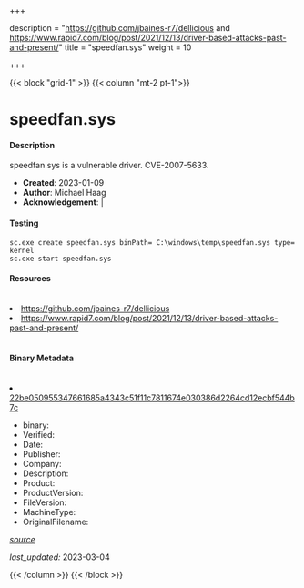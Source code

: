 +++

description = "https://github.com/jbaines-r7/dellicious and https://www.rapid7.com/blog/post/2021/12/13/driver-based-attacks-past-and-present/"
title = "speedfan.sys"
weight = 10

+++


{{< block "grid-1" >}}
{{< column "mt-2 pt-1">}}


# speedfan.sys

#### Description


speedfan.sys is a vulnerable driver. CVE-2007-5633.


- **Created**: 2023-01-09
- **Author**: Michael Haag
- **Acknowledgement**:  | [](https://twitter.com/)

#### Testing

```
sc.exe create speedfan.sys binPath= C:\windows\temp\speedfan.sys type= kernel
sc.exe start speedfan.sys
```

#### Resources
<br>


<li><a href=" https://github.com/jbaines-r7/dellicious"> https://github.com/jbaines-r7/dellicious</a></li>

<li><a href=" https://www.rapid7.com/blog/post/2021/12/13/driver-based-attacks-past-and-present/"> https://www.rapid7.com/blog/post/2021/12/13/driver-based-attacks-past-and-present/</a></li>


<br>


#### Binary Metadata
<br>



<li><a href="https://www.virustotal.com/gui/file/22be050955347661685a4343c51f11c7811674e030386d2264cd12ecbf544b7c">22be050955347661685a4343c51f11c7811674e030386d2264cd12ecbf544b7c</a></li>



- binary: 
- Verified: 
- Date: 
- Publisher: 
- Company: 
- Description: 
- Product: 
- ProductVersion: 
- FileVersion: 
- MachineType: 
- OriginalFilename: 

[*source*](https://github.com/magicsword-io/LOLDrivers/tree/main/yaml/speedfan.sys.yml)

*last_updated:* 2023-03-04


{{< /column >}}
{{< /block >}}

